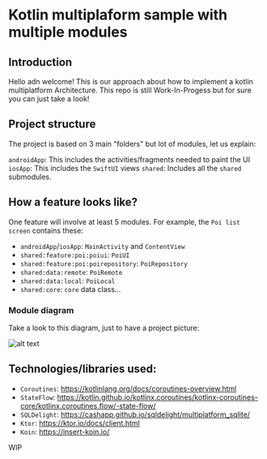 # Kotlin multiplaform sample with multiple modules

## Introduction

Hello adn welcome! This is our approach about how to implement a kotlin multiplatform Architecture.
This repo is still Work-In-Progess but for sure you can just take a look!

## Project structure

The project is based on 3 main "folders" but lot of modules, let us explain:

`androidApp`: This includes the activities/fragments needed to paint the UI
`iosApp`: This includes the `SwiftUI` views
`shared`: Includes all the `shared` submodules.

## How a feature looks like?

One feature will involve at least 5 modules. For example, the `Poi list screen` contains these:

- `androidApp`/`iosApp`: `MainActivity` and `ContentView`
- `shared:feature:poi:poiui`: `PoiUI`
- `shared:feature:poi:poirepository`: `PoiRepository`
- `shared:data:remote`: `PoiRemote`
- `shared:data:local`: `PoiLocal`
- `shared:core`: `core` data class...

### Module diagram

Take a look to this diagram, just to have a project picture:

![alt text](https://github.com/worldline-spain/kmm_multimodule/blob/master/art/diagram.jpeg?raw=true "Diagram")

## Technologies/libraries used:

- `Coroutines`: https://kotlinlang.org/docs/coroutines-overview.html
- `StateFlow`: https://kotlin.github.io/kotlinx.coroutines/kotlinx-coroutines-core/kotlinx.coroutines.flow/-state-flow/
- `SQLDelight`: https://cashapp.github.io/sqldelight/multiplatform_sqlite/
- `Ktor`: https://ktor.io/docs/client.html
- `Koin`: https://insert-koin.io/

WIP
